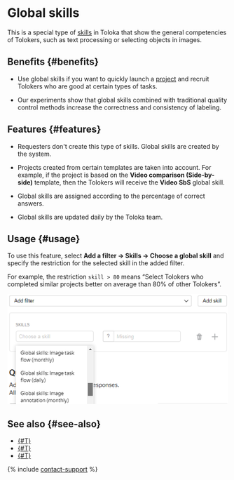 # Global skills

This is a special type of [skills](../../glossary.md#skill) in Toloka that show the general competencies of Tolokers, such as text processing or selecting objects in images.

## Benefits {#benefits}

- Use global skills if you want to quickly launch a [project](../../glossary.md#project) and recruit Tolokers who are good at certain types of tasks.

- Our experiments show that global skills combined with traditional quality control methods increase the correctness and consistency of labeling.

## Features {#features}

- Requesters don't create this type of skills. Global skills are created by the system.

- Projects created from certain templates are taken into account. For example, if the project is based on the **Video comparison (Side-by-side)** template, then the Tolokers will receive the **Video SbS** global skill.

- Global skills are assigned according to the percentage of correct answers. 

- Global skills are updated daily by the Toloka team.

## Usage {#usage}

To use this feature, select **Add a filter → Skills → Choose a global skill** and specify the restriction for the selected skill in the added filter.

For example, the restriction `skill > 80` means “Select Tolokers who completed similar projects better on average than 80% of other Tolokers”.

![](../_images/cross-project-skills/cross-project-skills.png)

## See also {#see-also}

- [{#T}](nav-create.md)
- [{#T}](nav-edit.md)
- [{#T}](nav-delete.md)

{% include [contact-support](../_includes/contact-support.md) %}
